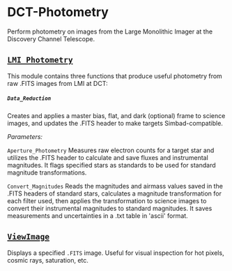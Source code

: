 # DCT-Photometry

Perform photometry on images from the Large Monolithic Imager at the Discovery Channel Telescope.

## [`LMI_Photometry`](LMI_Photometry.py)

This module contains three functions that produce useful photometry from raw .FITS images from LMI at DCT:

##### `Data_Reduction` 
Creates and applies a master bias, flat, and dark (optional) frame to science images, and updates the .FITS header to make targets Simbad-compatible.

*Parameters:*

`Aperture_Photometry` 
Measures raw electron counts for a target star and utilizes the .FITS header to calculate and save fluxes and instrumental magnitudes. It flags specified stars as standards to be used for standard magnitude transformations.

`Convert_Magnitudes` 
Reads the magnitudes and airmass values saved in the .FITS headers of standard stars, calculates a magnitude transformation for each filter used, then applies the transformation to science images to convert their instrumental magnitudes to standard magnitudes. It saves measurements and uncertainties in a .txt table in 'ascii' format.


## [`ViewImage`](ViewImage.py)

Displays a specified `.FITS` image. Useful for visual inspection for hot pixels, cosmic rays, saturation, etc.
